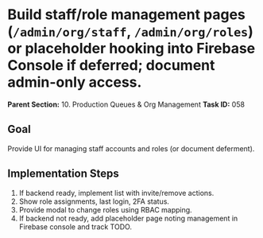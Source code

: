 # Build staff/role management pages (`/admin/org/staff`, `/admin/org/roles`) or placeholder hooking into Firebase Console if deferred; document admin-only access.

**Parent Section:** 10. Production Queues & Org Management
**Task ID:** 058

## Goal
Provide UI for managing staff accounts and roles (or document deferment).

## Implementation Steps
1. If backend ready, implement list with invite/remove actions.
2. Show role assignments, last login, 2FA status.
3. Provide modal to change roles using RBAC mapping.
4. If backend not ready, add placeholder page noting management in Firebase console and track TODO.
